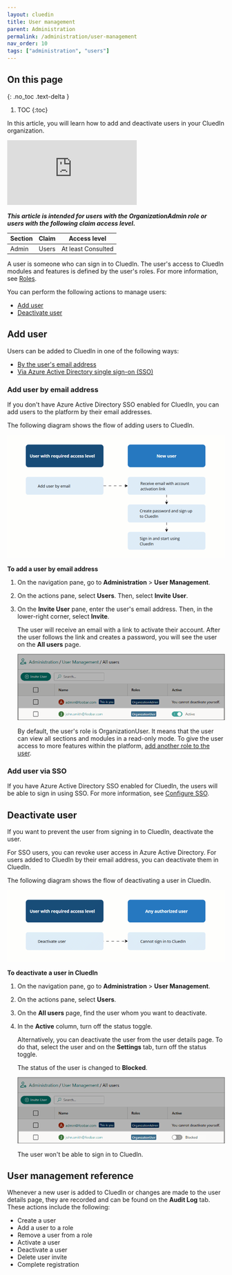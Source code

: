 ```yaml
---
layout: cluedin
title: User management
parent: Administration
permalink: /administration/user-management
nav_order: 10
tags: ["administration", "users"]
---
```

## On this page
{: .no_toc .text-delta }
1. TOC
{:toc}

In this article, you will learn how to add and deactivate users in your CluedIn organization.

<div class="videoFrame">
<iframe src="https://player.vimeo.com/video/936290630?badge=0&amp;autopause=0&amp;player_id=0&amp;app_id=58479" frameborder="0" allow="autoplay; fullscreen; picture-in-picture;" title="How to add a user"></iframe>
</div>

**_This article is intended for users with the OrganizationAdmin role or users with the following claim access level._**

| Section | Claim | Access level |
|--|--|--|
| Admin | Users | At least Consulted |

A user is someone who can sign in to CluedIn. The user's access to CluedIn modules and features is defined by the user's roles. For more information, see [Roles](/administration/roles).

You can perform the following actions to manage users:

- [Add user](#add-user-by-email-address)
- [Deactivate user](#deactivate-user)

## Add user

Users can be added to CluedIn in one of the following ways:

- [By the user's email address](#add-user-by-email-address)
- [Via Azure Active Directory single sign-on (SSO)](#add-user-via-sso)

### Add user by email address

If you don't have Azure Active Directory SSO enabled for CluedIn, you can add users to the platform by their email addresses.

The following diagram shows the flow of adding users to CluedIn.

![add-user-diagram.gif](../../assets/images/administration/user-management/add-user-diagram.gif)

**To add a user by email address**

1. On the navigation pane, go to **Administration** > **User Management**.

1. On the actions pane, select **Users**. Then, select **Invite User**.

1. On the **Invite User** pane, enter the user's email address. Then, in the lower-right corner, select **Invite**.

    The user will receive an email with a link to activate their account. After the user follows the link and creates a password, you will see the user on the **All users** page.

    ![invite-user-email-2.png](../../assets/images/administration/user-management/invite-user-email-2.png)

    By default, the user's role is OrganizationUser. It means that the user can view all sections and modules in a read-only mode. To give the user access to more features within the platform, [add another role to the user](/administration/roles/assign-roles).

### Add user via SSO

If you have Azure Active Directory SSO enabled for CluedIn, the users will be able to sign in using SSO. For more information, see [Configure SSO](/deployment/infra-how-tos/configure-sso). 

## Deactivate user

If you want to prevent the user from signing in to CluedIn, deactivate the user.

For SSO users, you can revoke user access in Azure Active Directory. For users added to CluedIn by their email address, you can deactivate them in CluedIn.

The following diagram shows the flow of deactivating a user in CluedIn.

![deactivate-user-diagram.gif](../../assets/images/administration/user-management/deactivate-user-diagram.gif)

**To deactivate a user in CluedIn**

1. On the navigation pane, go to **Administration** > **User Management**.

1. On the actions pane, select **Users**. 

1. On the **All users** page, find the user whom you want to deactivate.

1. In the **Active** column, turn off the status toggle.

    Alternatively, you can deactivate the user from the user details page. To do that, select the user and on the **Settings** tab, turn off the status toggle.

    The status of the user is changed to **Blocked**.

    ![deactivate-user-1.png](../../assets/images/administration/user-management/deactivate-user-1.png)

    The user won't be able to sign in to CluedIn.

## User management reference

Whenever a new user is added to CluedIn or changes are made to the user details page, they are recorded and can be found on the **Audit Log** tab. These actions include the following:

- Create a user
- Add a user to a role
- Remove a user from a role
- Activate a user
- Deactivate a user
- Delete user invite
- Complete registration